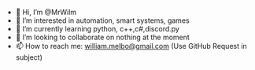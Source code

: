 - 👋 Hi, I’m @MrWilm
- 👀 I’m interested in automation, smart systems, games
- 🌱 I’m currently learning python, c++,c#,discord.py
- 💞️ I’m looking to collaborate on nothing at the moment
- 📫 How to reach me: william.melbo@gmail.com (Use GitHub Request in subject)

<!---
MrWilm/MrWilm is a ✨ special ✨ repository because its `README.md` (this file) appears on your GitHub profile.
You can click the Preview link to take a look at your changes.
--->
